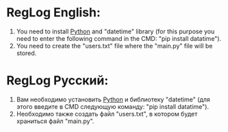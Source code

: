 # RegLog English:

1. You need to install <a href = "https://www.python.org/downloads">Python</a> and "datetime" library (for this purpose you need to enter the following command in the CMD: "pip install datatime").
2. You need to create the "users.txt" file where the "main.py" file will be stored.


# RegLog Русский:

1. Вам необходимо установить <a href = "https://www.python.org/downloads">Python</a> и библиотеку "datetime" (для этого введите в CMD следующую команду: "pip install datatime").
2. Необходимо также создать файл "users.txt", в котором будет храниться файл "main.py".
